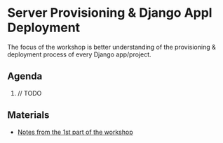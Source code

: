 # Server Provisioning & Django Appl Deployment

The focus of the workshop is better understanding of the provisioning & deployment process of every Django app/project. 

## Agenda

1. // TODO

## Materials

* [Notes from the 1st part of the workshop](notes.md)
